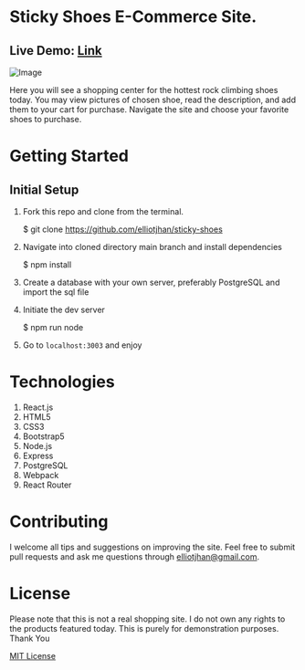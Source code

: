 # Sticky Shoes E-Commerce Site.

## Live Demo: [Link](https://stickyshoes.elliotjhan.com)

![Image](demo.gif)

Here you will see a shopping center for the hottest rock climbing shoes today.
You may view pictures of chosen shoe, read the description, and add them to your cart for purchase.
Navigate the site and choose your favorite shoes to purchase.

# Getting Started

## Initial Setup

1. Fork this repo and clone from the terminal.

   $ git clone https://github.com/elliotjhan/sticky-shoes

2. Navigate into cloned directory main branch and install dependencies

   $ npm install

3. Create a database with your own server, preferably PostgreSQL and import the sql file

4. Initiate the dev server

   $ npm run node

5. Go to `localhost:3003` and enjoy

# Technologies

1. React.js
2. HTML5
3. CSS3
4. Bootstrap5
5. Node.js
6. Express
7. PostgreSQL
8. Webpack
9. React Router

# Contributing

I welcome all tips and suggestions on improving the site.
Feel free to submit pull requests and ask me questions through elliotjhan@gmail.com.

# License

Please note that this is not a real shopping site.
I do not own any rights to the products featured today.
This is purely for demonstration purposes.
Thank You

[MIT License](https://opensource.org/licenses/mit-license.php)
